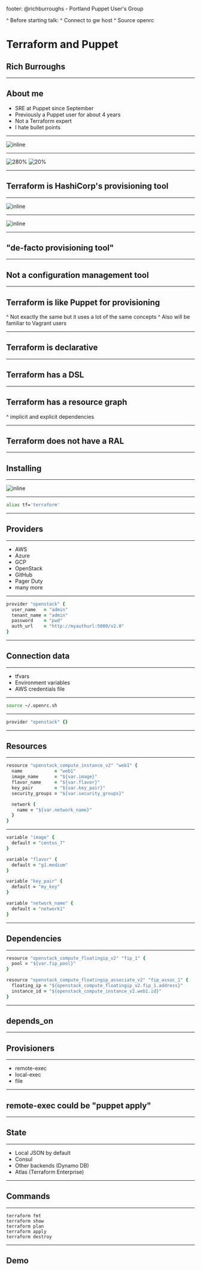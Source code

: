 footer: @richburroughs - Portland Puppet User's Group

^ Before starting talk:
^ Connect to gw host
^ Source openrc

# Terraform and Puppet

## Rich Burroughs

---

## About me

- SRE at Puppet since September
- Previously a Puppet user for about 4 years
- Not a Terraform expert
- I hate bullet points

---

![inline](orly.png)

---

![280%](terraform-vertical-color.png)
![20%](puppet-logo-tagline-03.png)

---

## Terraform is HashiCorp's provisioning tool

---

![inline](terraformio_site.png)

---

![inline](terraform_book_cover.jpg)

---

## "de-facto provisioning tool"

---

## Not a configuration management tool

---

## Terraform is like Puppet for provisioning

^ Not exactly the same but it uses a lot of the same concepts
^ Also will be familiar to Vagrant users

---

## Terraform is declarative

---

## Terraform has a DSL

---

## Terraform has a resource graph

^ implicit and explicit dependencies

---

## Terraform does not have a RAL

---

## Installing

---

![inline](inkblot_tf.jpg)

---


``` Bash
alias tf='terraform'
```

---

## Providers

---

- AWS
- Azure
- GCP
- OpenStack
- GitHub
- Pager Duty
- many more

---

``` Ruby
provider "openstack" {
  user_name   = "admin"
  tenant_name = "admin"
  password    = "pwd"
  auth_url    = "http://myauthurl:5000/v2.0"
}
```

---

## Connection data

---

- tfvars
- Environment variables
- AWS credentials file

---

```Bash
source ~/.openrc.sh
```

---

``` Ruby
provider "openstack" {}
```

---

## Resources

---

``` Ruby
resource "openstack_compute_instance_v2" "web1" {
  name            = "web1"
  image_name      = "${var.image}"
  flavor_name     = "${var.flavor}"
  key_pair        = "${var.key_pair}"
  security_groups = "${var.security_groups}"

  network {
    name = "${var.network_name}"
  }
}
```

---

```Ruby
variable "image" {
  default = "centos_7"
}

variable "flavor" {
  default = "g1.medium"
}

variable "key_pair" {
  default = "my_key"
}

variable "network_name" {
  default = "network1"
}
```

---

## Dependencies

---

```Ruby
resource "openstack_compute_floatingip_v2" "fip_1" {
  pool = "${var.fip_pool}"
}

resource "openstack_compute_floatingip_associate_v2" "fip_assoc_1" {
  floating_ip = "${openstack_compute_floatingip_v2.fip_1.address}"
  instance_id = "${openstack_compute_instance_v2.web1.id}"
}
```

---

## depends_on

---

## Provisioners

---

- remote-exec
- local-exec
- file

---

## remote-exec could be "puppet apply"

---

## State

---

- Local JSON by default
- Consul
- Other backends (Dynamo DB)
- Atlas (Terraform Enterprise)

---

## Commands

---

```
terraform fmt
terraform show
terraform plan
terraform apply
terraform destroy
```
---

## Demo
